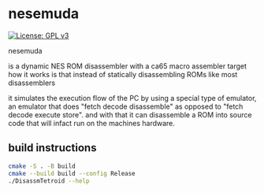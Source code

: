 # nesemuda 

[![License: GPL v3](https://img.shields.io/badge/License-GPLv3-blue.svg)](https://www.gnu.org/licenses/gpl-3.0)


nesemuda 

is a dynamic NES ROM disassembler with a ca65 macro assembler target 
how it works is that instead of statically disassembling ROMs like most disassemblers 

it simulates the execution flow of the PC by using a special type of emulator, an
emulator that does "fetch decode disassemble" as opposed to "fetch decode execute store". and with that  it can disassemble a ROM into source code that will
infact run on the machines hardware.  

## build instructions 

```sh 
cmake -S . -B build 
cmake --build build --config Release
./DisassmTetroid --help
```

